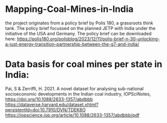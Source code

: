 # Mapping-Coal-Mines-in-India

the project originates from a policy brief by Polis 180, a grassroots think tank. The policy brief focussed on the planned JETP with India under the initiative of the USA and Germany. 
The policy brief can be downloaded here: https://polis180.org/polisblog/2023/12/11/polis-brief-n-30-unlocking-a-just-energy-transition-partnership-between-the-g7-and-india/

# Data basis for coal mines per state in India: 
Pai, S & Zerriffi, H. 2021. A novel dataset for analysing sub-national socioeconomic developments in the Indian coal industry, IOPSciNotes, https://doi.org/10.1088/2633-1357/abdbbb 
https://dataverse.harvard.edu/dataset.xhtml?persistentId=doi:10.7910/DVN/TDEK8O 
https://iopscience.iop.org/article/10.1088/2633-1357/abdbbb/pdf
